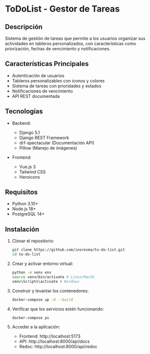 ﻿# ToDoList - Gestor de Tareas

## Descripción
Sistema de gestión de tareas que permite a los usuarios organizar sus actividades en tableros personalizados, con características como priorización, fechas de vencimiento y notificaciones.

## Características Principales
- Autenticación de usuarios
- Tableros personalizables con iconos y colores
- Sistema de tareas con prioridades y estados
- Notificaciones de vencimiento
- API REST documentada

## Tecnologías
- Backend:
  - Django 5.1
  - Django REST Framework
  - drf-spectacular (Documentación API)
  - Pillow (Manejo de imágenes)
  
- Frontend:
  - Vue.js 3
  - Tailwind CSS
  - Heroicons

## Requisitos
- Python 3.10+
- Node.js 18+
- PostgreSQL 14+


## Instalación

1. Clonar el repositorio:
   ```bash
   git clone https://github.com/inoresma/to-do-list.git
   cd to-do-list
   ```

2. Crear y activar entorno virtual:
   ```bash
   python -m venv env
   source venv/bin/activate # Linux/MacOS
   venv\Scripts\activate # Windows
   ```

3. Construir y levantar los contenedores:
   ```bash
   docker-compose up -d --build
   ```

4. Verificar que los servicios estén funcionando:
   ```bash
   docker-compose ps
   ```

5. Acceder a la aplicación:
   - Frontend: http://localhost:5173
   - API: http://localhost:8000/api/docs
   - Redoc: http://localhost:8000/api/redoc








